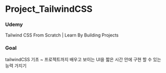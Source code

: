 # Project_TailwindCSS

### Udemy
Tailwind CSS From Scratch | Learn By Building Projects

### Goal
tailwindCSS 기초 ~ 프로젝트까지 배우고 보이는 UI을 짧은 시간 안에 구현 할 수 있는 능력 가지기
